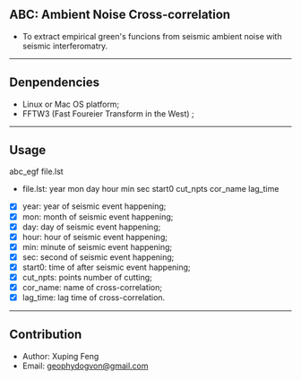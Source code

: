 ## ABC: Ambient Noise Cross-correlation
- To extract empirical green's funcions from seismic ambient noise with seismic interferomatry.

***

## Denpendencies
- Linux or Mac OS platform;
- FFTW3 (Fast Foureier Transform in the West) ;

***

## Usage

abc_egf file.lst
- file.lst: year mon day hour min sec start0 cut_npts cor_name lag_time
- [x] year: year of seismic event happening;
- [x] mon: month of seismic event happening;
- [x] day: day of seismic event happening;
- [x] hour: hour of seismic event happening;
- [x] min: minute of seismic event happening;
- [x] sec: second of seismic event happening;
- [x] start0: time of after seismic event happening;
- [x] cut_npts: points number of cutting;
- [x] cor_name: name of cross-correlation;
- [x] lag_time: lag time of cross-correlation.

***

## Contribution
- Author: Xuping Feng
- Email: geophydogvon@gmail.com
